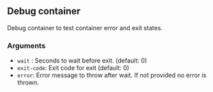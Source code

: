 ## Debug container

Debug container to test container error and exit states.

### Arguments

- `wait` : Seconds to wait before exit. (default: 0)
- `exit-code`: Exit code for exit (default: 0)
- `error`: Error message to throw after wait. If not provided no error is thrown.
